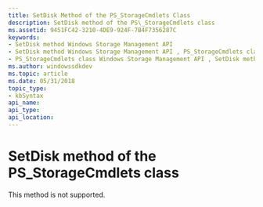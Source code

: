 ```yaml
---
title: SetDisk Method of the PS_StorageCmdlets Class
description: SetDisk method of the PS\_StorageCmdlets class
ms.assetid: 9451FC42-3210-4DE9-924F-7B4F7356287C
keywords:
- SetDisk method Windows Storage Management API
- SetDisk method Windows Storage Management API , PS_StorageCmdlets class
- PS_StorageCmdlets class Windows Storage Management API , SetDisk method
ms.author: windowssdkdev
ms.topic: article
ms.date: 05/31/2018
topic_type: 
- kbSyntax
api_name: 
api_type: 
api_location: 
---
```


# SetDisk method of the PS\_StorageCmdlets class

This method is not supported.

 

 




